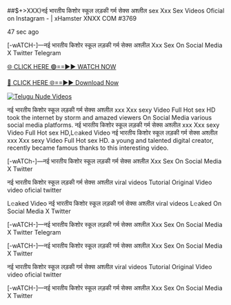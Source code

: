 ##$+>XXX)नई भारतीय किशोर स्कूल लड़की गर्म सेक्स अश्लील sex Xxx Sex Videos Oficial on Instagram - | xHamster XNXX COM #3769

47 sec ago

[-wATCH-]—नई भारतीय किशोर स्कूल लड़की गर्म सेक्स अश्लील Xxx Sex On Social Media X Twitter Telegram

[🌐 CLICK HERE 🟢==►► WATCH NOW](https://hqvideonet.blogspot.com/2025/02/ngthb.html)

[🔴 CLICK HERE 🌐==►► Download Now](https://hqvideonet.blogspot.com/2025/02/ngthb.html)

[![Telugu Nude Videos](https://i.imgur.com/dJHk4Zq.gif)](https://hqvideonet.blogspot.com/2025/02/ngthb.html)

नई भारतीय किशोर स्कूल लड़की गर्म सेक्स अश्लील xxx Xxx sexy Video Full Hot sex HD took the internet by storm and amazed viewers On Social Media various social media platforms. नई भारतीय किशोर स्कूल लड़की गर्म सेक्स अश्लील xxx Xxx sexy Video Full Hot sex HD,L𝚎aked Video नई भारतीय किशोर स्कूल लड़की गर्म सेक्स अश्लील xxx Xxx sexy Video Full Hot sex HD. a young and talented digital creator, recently became famous thanks to this interesting video.

[-wATCh-]—नई भारतीय किशोर स्कूल लड़की गर्म सेक्स अश्लील Xxx Sex On Social Media X Twitter

नई भारतीय किशोर स्कूल लड़की गर्म सेक्स अश्लील viral videos Tutorial Original Video video oficial twitter

L𝚎aked Video नई भारतीय किशोर स्कूल लड़की गर्म सेक्स अश्लील viral videos L𝚎aked On Social Media X Twitter

[-wATCH-]—नई भारतीय किशोर स्कूल लड़की गर्म सेक्स अश्लील Xxx Sex On Social Media X Twitter Telegram

[-wATCH-]—नई भारतीय किशोर स्कूल लड़की गर्म सेक्स अश्लील Xxx Sex On Social Media X Twitter

नई भारतीय किशोर स्कूल लड़की गर्म सेक्स अश्लील viral videos Tutorial Original Video video oficial twitter

[-wATCH-]—नई भारतीय किशोर स्कूल लड़की गर्म सेक्स अश्लील Xxx Sex On Social Media X Twitter